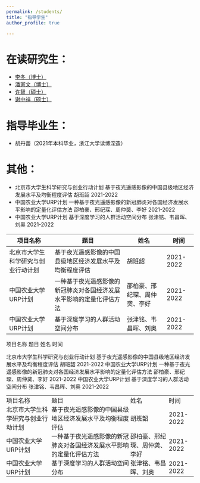 ```yaml
---
permalink: /students/
title: "指导学生"
author_profile: true

---
```



在读研究生：
======
* [李冬（博士）](http://lidong.academic.site)
* [潘家文（博士）](https://pjw2146087.github.io/homepage/)
* [许智（硕士）](https://xuzhi0413.github.io/)
* [谢中祥（硕士）](https://zxxie-air.github.io/Page)

指导毕业生：
======
* 胡丹蕾（2021年本科毕业，浙江大学读博深造）

其他：
======

* 北京市大学生科学研究与创业行动计划 基于夜光遥感影像的中国县级地区经济发展水平及均衡程度评估 胡班韶 2021-2022
* 中国农业大学URP计划 一种基于夜光遥感影像的新冠肺炎对各国经济发展水平影响的定量化评估方法 邵柏豪、邢纪琛、周仲䶮、李好 2021-2022
* 中国农业大学URP计划 基于深度学习的人群活动空间分布  张津铭、韦昌晖、刘奥 2021-2022

|  项目名称   | 题目  |  姓名   | 时间  |
|  ----  | ----  | ----  | ----  |
| 北京市大学生科学研究与创业行动计划  | 基于夜光遥感影像的中国县级地区经济发展水平及均衡程度评估 | 胡班韶 | 2021-2022 |
| 中国农业大学URP计划  | 一种基于夜光遥感影像的新冠肺炎对各国经济发展水平影响的定量化评估方法 | 邵柏豪、邢纪琛、周仲䶮、李好 | 2021-2022 |
| 中国农业大学URP计划  | 基于深度学习的人群活动空间分布 | 张津铭、韦昌晖、刘奥 | 2021-2022 |


项目名称                            题目                                                                姓名                           时间  

北京市大学生科学研究与创业行动计划  基于夜光遥感影像的中国县级地区经济发展水平及均衡程度评估              胡班韶                         2021-2022 
中国农业大学URP计划                 一种基于夜光遥感影像的新冠肺炎对各国经济发展水平影响的定量化评估方法  邵柏豪、邢纪琛、周仲䶮、李好    2021-2022 
中国农业大学URP计划                 基于深度学习的人群活动空间分布                                       张津铭、韦昌晖、刘奥           2021-2022 




<table style="margin:0;padding:0;border:0;">
        <tr style="margin:0;padding:0;border:0;">
          <td style="margin:0;padding:0;border:0;">项目名称</td>
          <td style="margin:0;padding:0;border:0;">题目</td>
          <td style="margin:0;padding:0;border:0;">姓名</td>
          <td style="margin:0;padding:0;border:0;">时间</td>
        </tr>
        <tr style="margin:0;padding:0;border:0;">
          <td style="margin:0;padding:0;border:0;">北京市大学生科学研究与创业行动计划</td>
          <td style="margin:0;padding:0;border:0;">基于夜光遥感影像的中国县级地区经济发展水平及均衡程度评估</td>
          <td style="margin:0;padding:0;border:0;">胡班韶</td>
          <td style="margin:0;padding:0;border:0;">2021-2022</td>
        </tr>
        <tr style="margin:0;padding:0;border:0;">
          <td style="margin:0;padding:0;border:0;">中国农业大学URP计划</td>
          <td style="margin:0;padding:0;border:0;">一种基于夜光遥感影像的新冠肺炎对各国经济发展水平影响的定量化评估方法</td>
          <td style="margin:0;padding:0;border:0;">邵柏豪、邢纪琛、周仲䶮、李好</td>
          <td style="margin:0;padding:0;border:0;">2021-2022</td>
        </tr>
        <tr style="margin:0;padding:0;border:0;">
          <td style="margin:0;padding:0;border:0;">中国农业大学URP计划</td>
          <td style="margin:0;padding:0;border:0;">基于深度学习的人群活动空间分布</td>
          <td style="margin:0;padding:0;border:0;">张津铭、韦昌晖、刘奥</td>
          <td style="margin:0;padding:0;border:0;">2021-2022</td>
        </tr>
</table>

